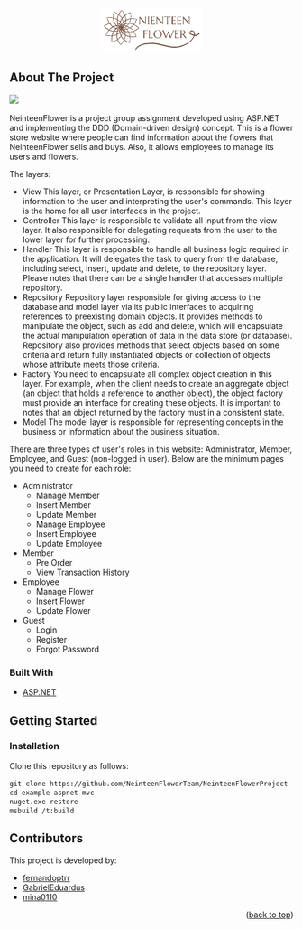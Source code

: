 <!-- PROJECT LOGO -->
<br />
<div align="center">
    <img src="NeinteenFlowerProject/Assets/Images/nfLogo.png" alt="Logo" width="180" height="80">
</div>

<!-- ABOUT THE PROJECT -->
## About The Project
![](flower.gif)

NeinteenFlower is a project group assignment developed using ASP.NET and implementing the DDD (Domain-driven design) concept. This is a flower store website where people can find information about the flowers that NeinteenFlower sells and buys. Also, it allows employees to manage its users and flowers.

The layers:
-	View
This layer, or Presentation Layer, is responsible for showing information to the user and interpreting the user's commands. This layer is the home for all user interfaces in the project.
-	Controller
This layer is responsible to validate all input from the view layer. It also responsible for delegating requests from the user to the lower layer for further processing.
-	Handler
This layer is responsible to handle all business logic required in the application. It will delegates the task to query from the database, including select, insert, update and delete, to the repository layer. Please notes that there can be a single handler that accesses multiple repository.  
-	Repository
Repository layer responsible for giving access to the database and model layer via its public interfaces to acquiring references to preexisting domain objects. It provides methods to manipulate the object, such as add and delete, which will encapsulate the actual manipulation operation of data in the data store (or database). Repository also provides methods that select objects based on some criteria and return fully instantiated objects or collection of objects whose attribute meets those criteria.
-	Factory
You need to encapsulate all complex object creation in this layer. For example, when the client needs to create an aggregate object (an object that holds a reference to another object), the object factory must provide an interface for creating these objects. It is important to notes that an object returned by the factory must in a consistent state.
-	Model
The model layer is responsible for representing concepts in the business or information about the business situation.

There are three types of user's roles in this website: Administrator, Member, Employee, and Guest (non-logged in user). Below are the minimum pages you need to create for each role:

- Administrator
    - Manage Member
    - Insert Member
    - Update Member
    - Manage Employee
    - Insert Employee
    - Update Employee
-	Member
    - Pre Order
    - View Transaction History
-	Employee
    - Manage Flower
    - Insert Flower
    - Update Flower
-	Guest
    - Login
    - Register
    - Forgot Password

### Built With
* [ASP.NET](https://dotnet.microsoft.com/apps/aspnet)

<!-- GETTING STARTED -->
## Getting Started
### Installation
Clone this repository as follows:
```
git clone https://github.com/NeinteenFlowerTeam/NeinteenFlowerProject
cd example-aspnet-mvc
nuget.exe restore
msbuild /t:build
```

<!-- CONTRIBUTOR -->
## Contributors
This project is developed by:
* [fernandoptrr](https://github.com/fernandoptrr)
* [GabrielEduardus](https://github.com/GabrielEduardus)
* [mina0110](https://github.com/mina0110)

<p align="right">(<a href="#top">back to top</a>)</p>
